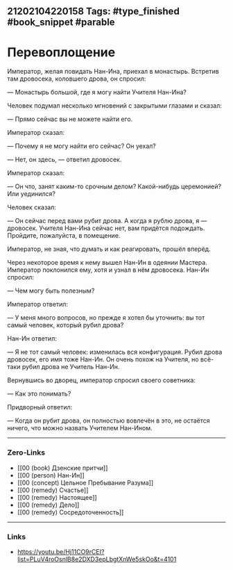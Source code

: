 21202104220158
Tags: #type_finished #book_snippet  #parable 
---
# Перевоплощение

Император, желая повидать Нан-Ина, приехал в монастырь. Встретив там дровосека, коловшего дрова, он спросил:

— Монастырь большой, где я могу найти Учителя Нан-Ина?

Человек подумал несколько мгновений с закрытыми глазами и сказал:

— Прямо сейчас вы не можете найти его.

Император сказал:

— Почему я не могу найти его сейчас? Он уехал?

— Нет, он здесь, — ответил дровосек.

Император сказал:

— Он что, занят каким-то срочным делом? Какой-нибудь церемонией? Или уединился?

Человек сказал:

— Он сейчас перед вами рубит дрова. А когда я рублю дрова, я — дровосек. Учителя Нан-Ина сейчас нет, вам придётся подождать. Пройдите, пожалуйста, в помещение.

Император, не зная, что думать и как реагировать, прошёл вперёд.

Через некоторое время к нему вышел Нан-Ин в одеянии Мастера. Император поклонился ему, хотя и узнал в нём дровосека. Нан-Ин спросил:

— Чем могу быть полезным?

Император ответил:

— У меня много вопросов, но прежде я хотел бы уточнить: вы тот самый человек, который рубил дрова?

Нан-Ин ответил:

— Я не тот самый человек: изменилась вся конфигурация. Рубил дрова дровосек, его имя тоже Нан-Ин. Он очень похож на Учителя, но всё-таки рубил дрова не Учитель Нан-Ин.

Вернувшись во дворец, император спросил своего советника:

— Как это понимать?

Придворный ответил:

— Когда он рубит дрова, он полностью вовлечён в это, не остаётся ничего, что можно назвать Учителем Нан-Ином.  

---
### Zero-Links
- [[00 (book) Дзенские притчи]]
- [[00 (person) Нан-Ин]]
- [[00 (concept) Цельное Пребывание Разума]]
- [[00 (remedy) Счастье]]
- [[00 (remedy) Настоящее]]
- [[00 (remedy) Дело]]
- [[00 (remedy) Сосредоточенность]]
---
### Links
- https://youtu.be/Hj11CO9rCEI?list=PLuV4roOsnlB8e2DXD3epLbgtXnWe5skOo&t=4101